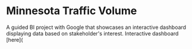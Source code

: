 # Minnesota Traffic Volume
A guided BI project with Google that showcases an interactive dashboard displaying data based on stakeholder's interest. 
Interactive dashboard [here](
